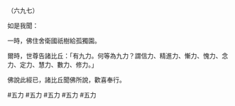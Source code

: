 （六九七）

如是我聞：

一時，佛住舍衛國祇樹給孤獨園。

爾時，世尊告諸比丘：「有九力。何等為九力？謂信力、精進力、慚力、愧力、念力、定力、慧力、數力、修力。」

佛說此經已，諸比丘聞佛所說，歡喜奉行。



#五力
#五力
#五力
#五力
#五力
